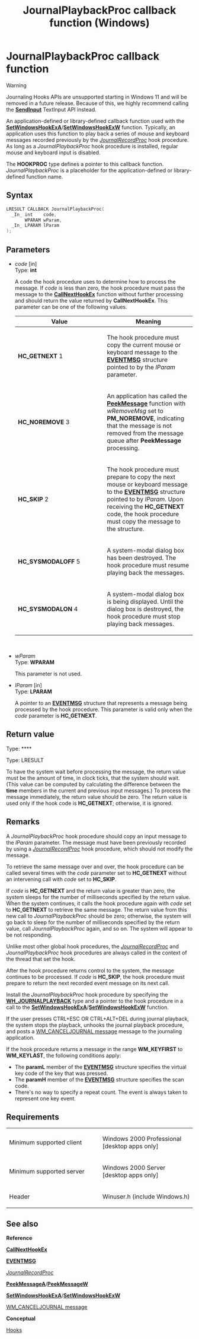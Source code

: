 ﻿---
title: JournalPlaybackProc callback function (Windows)
TOCTitle: JournalPlaybackProc callback function
ms:assetid: VS|winui|~\winui\windowsuserinterface\windowing\hooks\hookreference\hookfunctions\journalplaybackproc.htm
ms:mtpsurl: https://msdn.microsoft.com/en-us/library/ms644982(v=VS.85)
ms:contentKeyID: 5641712
ms.date: 03/30/2018
mtps_version: v=VS.85
f1_keywords:
- JournalPlaybackProc
- HC_GETNEXT
- HC_SKIP
- HC_SYSMODALON
- HC_NOREMOVE
- HC_SYSMODALOFF
- winuser/JournalPlaybackProc
dev_langs:
- C++
- C
api_location:
- Winuser.h
api_name:
- JournalPlaybackProc
api_type:
- UserDefined
product:
- Windows
topic_type:
- apiref
- kbSyntax
product_family_name: VS
ROBOTS: INDEX,FOLLOW
---

# JournalPlaybackProc callback function

> [!WARNING]  
> Journaling Hooks APIs are unsupported starting in Windows 11 and will be removed in a future release. Because of this, we highly recommend calling the [**SendInput**](https://docs.microsoft.com/windows/win32/api/winuser/nf-winuser-sendinput) TextInput API instead.

An application-defined or library-defined callback function used with the [**SetWindowsHookExA**](/windows/win32/api/winuser/nf-winuser-setwindowshookexa)/[**SetWindowsHookExW**](/windows/win32/api/winuser/nf-winuser-setwindowshookexw) function. Typically, an application uses this function to play back a series of mouse and keyboard messages recorded previously by the [*JournalRecordProc*](ms644983\(v=vs.85\).md) hook procedure. As long as a *JournalPlaybackProc* hook procedure is installed, regular mouse and keyboard input is disabled.

The **HOOKPROC** type defines a pointer to this callback function. *JournalPlaybackProc* is a placeholder for the application-defined or library-defined function name.

## Syntax

``` c++
LRESULT CALLBACK JournalPlaybackProc(
  _In_ int    code,
       WPARAM wParam,
  _In_ LPARAM lParam
);
```

## Parameters

  - *code* \[in\]  
    Type: **int**
    
    A code the hook procedure uses to determine how to process the message. If *code* is less than zero, the hook procedure must pass the message to the [**CallNextHookEx**](/windows/win32/api/winuser/nf-winuser-callnexthookex) function without further processing and should return the value returned by **CallNextHookEx**. This parameter can be one of the following values.
    
    <table>
    <colgroup>
    <col style="width: 50%" />
    <col style="width: 50%" />
    </colgroup>
    <thead>
    <tr class="header">
    <th>Value</th>
    <th>Meaning</th>
    </tr>
    </thead>
    <tbody>
    <tr class="odd">
    <td><span id="HC_GETNEXT"></span><span id="hc_getnext"></span>
    <strong>HC_GETNEXT</strong>
    1</td>
    <td><p>The hook procedure must copy the current mouse or keyboard message to the <a href="/windows/win32/api/winuser/ns-winuser-eventmsg"><strong>EVENTMSG</strong></a> structure pointed to by the <em>lParam</em> parameter.</p></td>
    </tr>
    <tr class="even">
    <td><span id="HC_NOREMOVE"></span><span id="hc_noremove"></span>
    <strong>HC_NOREMOVE</strong>
    3</td>
    <td><p>An application has called the <a href="/windows/win32/api/winuser/nf-winuser-peekmessagea"><strong>PeekMessage</strong></a> function with <em>wRemoveMsg</em> set to <strong>PM_NOREMOVE</strong>, indicating that the message is not removed from the message queue after <strong>PeekMessage</strong> processing.</p></td>
    </tr>
    <tr class="odd">
    <td><span id="HC_SKIP"></span><span id="hc_skip"></span>
    <strong>HC_SKIP</strong>
    2</td>
    <td><p>The hook procedure must prepare to copy the next mouse or keyboard message to the <a href="/windows/win32/api/winuser/ns-winuser-eventmsg"><strong>EVENTMSG</strong></a> structure pointed to by <em>lParam</em>. Upon receiving the <strong>HC_GETNEXT</strong> code, the hook procedure must copy the message to the structure.</p></td>
    </tr>
    <tr class="even">
    <td><span id="HC_SYSMODALOFF"></span><span id="hc_sysmodaloff"></span>
    <strong>HC_SYSMODALOFF</strong>
    5</td>
    <td><p>A system-modal dialog box has been destroyed. The hook procedure must resume playing back the messages.</p></td>
    </tr>
    <tr class="odd">
    <td><span id="HC_SYSMODALON"></span><span id="hc_sysmodalon"></span>
    <strong>HC_SYSMODALON</strong>
    4</td>
    <td><p>A system-modal dialog box is being displayed. Until the dialog box is destroyed, the hook procedure must stop playing back messages.</p></td>
    </tr>
    </tbody>
    </table>
    
     

  - *wParam*  
    Type: **WPARAM**
    
    This parameter is not used.

  - *lParam* \[in\]  
    Type: **LPARAM**
    
    A pointer to an [**EVENTMSG**](/windows/win32/api/winuser/ns-winuser-eventmsg) structure that represents a message being processed by the hook procedure. This parameter is valid only when the *code* parameter is **HC\_GETNEXT**.

## Return value

Type: ****

Type: LRESULT

To have the system wait before processing the message, the return value must be the amount of time, in clock ticks, that the system should wait. (This value can be computed by calculating the difference between the **time** members in the current and previous input messages.) To process the message immediately, the return value should be zero. The return value is used only if the hook code is **HC\_GETNEXT**; otherwise, it is ignored.

## Remarks

A *JournalPlaybackProc* hook procedure should copy an input message to the *lParam* parameter. The message must have been previously recorded by using a [*JournalRecordProc*](ms644983\(v=vs.85\).md) hook procedure, which should not modify the message.

To retrieve the same message over and over, the hook procedure can be called several times with the *code* parameter set to **HC\_GETNEXT** without an intervening call with *code* set to **HC\_SKIP**.

If *code* is **HC\_GETNEXT** and the return value is greater than zero, the system sleeps for the number of milliseconds specified by the return value. When the system continues, it calls the hook procedure again with *code* set to **HC\_GETNEXT** to retrieve the same message. The return value from this new call to *JournalPlaybackProc* should be zero; otherwise, the system will go back to sleep for the number of milliseconds specified by the return value, call *JournalPlaybackProc* again, and so on. The system will appear to be not responding.

Unlike most other global hook procedures, the [*JournalRecordProc*](ms644983\(v=vs.85\).md) and *JournalPlaybackProc* hook procedures are always called in the context of the thread that set the hook.

After the hook procedure returns control to the system, the message continues to be processed. If *code* is **HC\_SKIP**, the hook procedure must prepare to return the next recorded event message on its next call.

Install the *JournalPlaybackProc* hook procedure by specifying the [**WH\_JOURNALPLAYBACK**](https://msdn.microsoft.com/en-us/library/ms644959\(v=vs.85\)) type and a pointer to the hook procedure in a call to the [**SetWindowsHookExA**](/windows/win32/api/winuser/nf-winuser-setwindowshookexa)/[**SetWindowsHookExW**](/windows/win32/api/winuser/nf-winuser-setwindowshookexw) function.

If the user presses CTRL+ESC OR CTRL+ALT+DEL during journal playback, the system stops the playback, unhooks the journal playback procedure, and posts a [WM_CANCELJOURNAL message](wm-canceljournal.md) message to the journaling application.

If the hook procedure returns a message in the range **WM\_KEYFIRST** to **WM\_KEYLAST**, the following conditions apply:

  - The **paramL** member of the [**EVENTMSG**](/windows/win32/api/winuser/ns-winuser-eventmsg) structure specifies the virtual key code of the key that was pressed.
  - The **paramH** member of the [**EVENTMSG**](/windows/win32/api/winuser/ns-winuser-eventmsg) structure specifies the scan code.
  - There's no way to specify a repeat count. The event is always taken to represent one key event.

## Requirements

<table>
<colgroup>
<col style="width: 50%" />
<col style="width: 50%" />
</colgroup>
<tbody>
<tr class="odd">
<td><p>Minimum supported client</p></td>
<td><p>Windows 2000 Professional [desktop apps only]</p></td>
</tr>
<tr class="even">
<td><p>Minimum supported server</p></td>
<td><p>Windows 2000 Server [desktop apps only]</p></td>
</tr>
<tr class="odd">
<td><p>Header</p></td>
<td>Winuser.h (include Windows.h)</td>
</tr>
</tbody>
</table>


## See also

**Reference**

[**CallNextHookEx**](/windows/win32/api/winuser/nf-winuser-callnexthookex)

[**EVENTMSG**](/windows/win32/api/winuser/ns-winuser-eventmsg)

[*JournalRecordProc*](ms644983\(v=vs.85\).md)

[**PeekMessageA**](/windows/win32/api/winuser/nf-winuser-peekmessagea)/[**PeekMessageW**](/windows/win32/api/winuser/nf-winuser-peekmessagew)

[**SetWindowsHookExA**](/windows/win32/api/winuser/nf-winuser-setwindowshookexa)/[**SetWindowsHookExW**](/windows/win32/api/winuser/nf-winuser-setwindowshookexw)

[WM_CANCELJOURNAL message](wm-canceljournal.md)

**Conceptual**

[Hooks](https://msdn.microsoft.com/en-us/library/ms632589\(v=vs.85\))